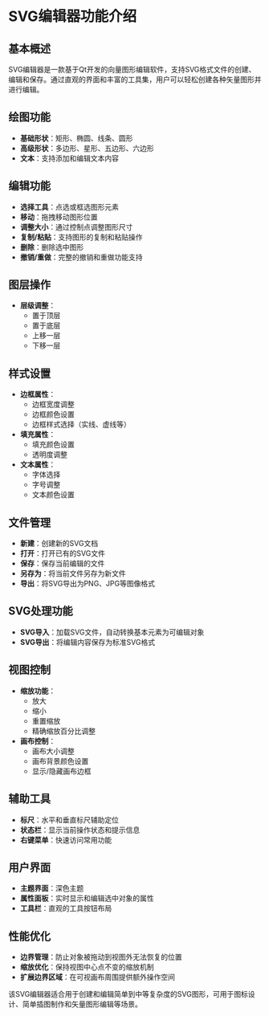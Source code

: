 # SVG编辑器功能介绍

## 基本概述

SVG编辑器是一款基于Qt开发的向量图形编辑软件，支持SVG格式文件的创建、编辑和保存。通过直观的界面和丰富的工具集，用户可以轻松创建各种矢量图形并进行编辑。

## 绘图功能

- **基础形状**：矩形、椭圆、线条、圆形
- **高级形状**：多边形、星形、五边形、六边形
- **文本**：支持添加和编辑文本内容

## 编辑功能

- **选择工具**：点选或框选图形元素
- **移动**：拖拽移动图形位置
- **调整大小**：通过控制点调整图形尺寸
- **复制/粘贴**：支持图形的复制和粘贴操作
- **删除**：删除选中图形
- **撤销/重做**：完整的撤销和重做功能支持

## 图层操作

- **层级调整**：
  - 置于顶层
  - 置于底层
  - 上移一层
  - 下移一层

## 样式设置

- **边框属性**：
  - 边框宽度调整
  - 边框颜色设置
  - 边框样式选择（实线、虚线等）
- **填充属性**：
  - 填充颜色设置
  - 透明度调整
- **文本属性**：
  - 字体选择
  - 字号调整
  - 文本颜色设置

## 文件管理

- **新建**：创建新的SVG文档
- **打开**：打开已有的SVG文件
- **保存**：保存当前编辑的文件
- **另存为**：将当前文件另存为新文件
- **导出**：将SVG导出为PNG、JPG等图像格式

## SVG处理功能

- **SVG导入**：加载SVG文件，自动转换基本元素为可编辑对象
- **SVG导出**：将编辑内容保存为标准SVG格式

## 视图控制

- **缩放功能**：
  - 放大
  - 缩小
  - 重置缩放
  - 精确缩放百分比调整
- **画布控制**：
  - 画布大小调整
  - 画布背景颜色设置
  - 显示/隐藏画布边框

## 辅助工具

- **标尺**：水平和垂直标尺辅助定位
- **状态栏**：显示当前操作状态和提示信息
- **右键菜单**：快速访问常用功能

## 用户界面

- **主题界面**：深色主题
- **属性面板**：实时显示和编辑选中对象的属性
- **工具栏**：直观的工具按钮布局

## 性能优化

- **边界管理**：防止对象被拖动到视图外无法恢复的位置
- **缩放优化**：保持视图中心点不变的缩放机制
- **扩展边界区域**：在可视画布周围提供额外操作空间

该SVG编辑器适合用于创建和编辑简单到中等复杂度的SVG图形，可用于图标设计、简单插图制作和矢量图形编辑等场景。
